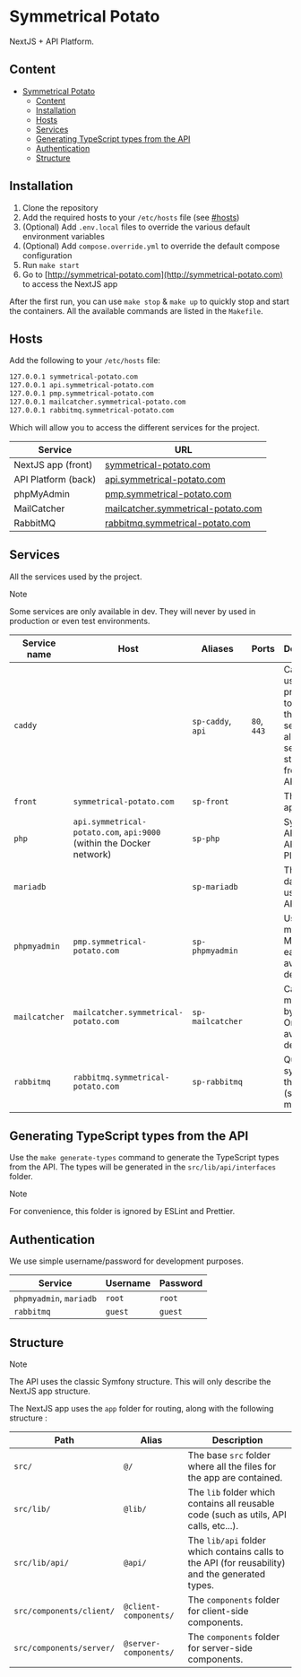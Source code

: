 # Symmetrical Potato

NextJS + API Platform.

## Content

- [Symmetrical Potato](#symmetrical-potato)
  - [Content](#content)
  - [Installation](#installation)
  - [Hosts](#hosts)
  - [Services](#services)
  - [Generating TypeScript types from the API](#generating-typescript-types-from-the-api)
  - [Authentication](#authentication)
  - [Structure](#structure)

## Installation

1. Clone the repository
2. Add the required hosts to your `/etc/hosts` file (see [#hosts](#hosts))
3. (Optional) Add `.env.local` files to override the various default environment variables
4. (Optional) Add `compose.override.yml` to override the default compose configuration
5. Run `make start`
6. Go to [http://symmetrical-potato.com](http://symmetrical-potato.com) to access the NextJS app

After the first run, you can use `make stop` & `make up` to quickly stop and start the containers.
All the available commands are listed in the `Makefile`.

## Hosts

Add the following to your `/etc/hosts` file:

```bash
127.0.0.1 symmetrical-potato.com
127.0.0.1 api.symmetrical-potato.com
127.0.0.1 pmp.symmetrical-potato.com
127.0.0.1 mailcatcher.symmetrical-potato.com
127.0.0.1 rabbitmq.symmetrical-potato.com
```

Which will allow you to access the different services for the project.

| Service             | URL                                                                      |
| ------------------- | ------------------------------------------------------------------------ |
| NextJS app (front)  | [symmetrical-potato.com](symmetrical-potato.com)                         |
| API Platform (back) | [api.symmetrical-potato.com](api.symmetrical-potato.com)                 |
| phpMyAdmin          | [pmp.symmetrical-potato.com](pmp.symmetrical-potato.com)                 |
| MailCatcher         | [mailcatcher.symmetrical-potato.com](mailcatcher.symmetrical-potato.com) |
| RabbitMQ            | [rabbitmq.symmetrical-potato.com](rabbitmq.symmetrical-potato.com)       |

## Services

All the services used by the project.

> [!NOTE]  
> Some services are only available in dev. They will never by used in production or even test environments.

| Service name  | Host                                                                 | Aliases           | Ports       | Description                                                                                                  |
| ------------- | -------------------------------------------------------------------- | ----------------- | ----------- | ------------------------------------------------------------------------------------------------------------ |
| `caddy`       |                                                                      | `sp-caddy`, `api` | `80`, `443` | Caddy is used as the proxy entry to any of the running services. It also services static files from the API. |
| `front`       | `symmetrical-potato.com`                                             | `sp-front`        |             | The NextJS app.                                                                                              |
| `php`         | `api.symmetrical-potato.com`, `api:9000` (within the Docker network) | `sp-php`          |             | Symfony API with API Platform.                                                                               |
| `mariadb`     |                                                                      | `sp-mariadb`      |             | The database used by the API.                                                                                |
| `phpmyadmin`  | `pmp.symmetrical-potato.com`                                         | `sp-phpmyadmin`   |             | Used to manage MariaDB easily. Only available in dev.                                                        |
| `mailcatcher` | `mailcatcher.symmetrical-potato.com`                                 | `sp-mailcatcher`  |             | Catches all mails sent by the API. Only available in dev.                                                    |
| `rabbitmq`    | `rabbitmq.symmetrical-potato.com`                                    | `sp-rabbitmq`     |             | Queue system for the API (such as mails).                                                                    |

## Generating TypeScript types from the API

Use the `make generate-types` command to generate the TypeScript types from the API.
The types will be generated in the `src/lib/api/interfaces` folder.

> [!NOTE]  
> For convenience, this folder is ignored by ESLint and Prettier.

## Authentication

We use simple username/password for development purposes.

| Service                 | Username | Password |
| ----------------------- | -------- | -------- |
| `phpmyadmin`, `mariadb` | `root`   | `root`   |
| `rabbitmq`              | `guest`  | `guest`  |

## Structure

> [!NOTE]  
> The API uses the classic Symfony structure. This will only describe the NextJS app structure.

The NextJS app uses the `app` folder for routing, along with the following structure :

| Path                     | Alias                 | Description                                                                                     |
| ------------------------ | --------------------- | ----------------------------------------------------------------------------------------------- |
| `src/`                   | `@/`                  | The base `src` folder where all the files for the app are contained.                            |
| `src/lib/`               | `@lib/`               | The `lib` folder which contains all reusable code (such as utils, API calls, etc...).           |
| `src/lib/api/`           | `@api/`               | The `lib/api` folder which contains calls to the API (for reusability) and the generated types. |
| `src/components/client/` | `@client-components/` | The `components` folder for client-side components.                                             |
| `src/components/server/` | `@server-components/` | The `components` folder for server-side components.                                             |
